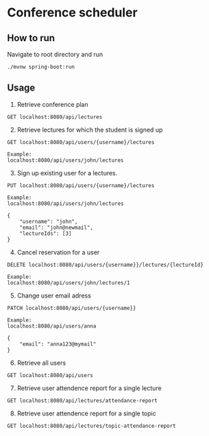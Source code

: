 # Conference scheduler

## How to run

Navigate to root directory and run 

```
./mvnw spring-boot:run
```

## Usage


1. Retrieve conference plan 
```
GET localhost:8080/api/lectures 
```

2. Retrieve lectures for which the student is signed up
```
GET localhost:8080/api/users/{username}/lectures

Example: 
localhost:8080/api/users/john/lectures
```

3. Sign up existing user for a lectures.
```
PUT localhost:8080/api/users/{username}/lectures

Example:
localhost:8080/api/users/john/lectures

{
    "username": "john",
    "email": "john@newmail",
    "lectureIds": [3]
}
```

4. Cancel reservation for a user
```
DELETE localhost:8080/api/users/{username}}/lectures/{lectureId}

Example:
localhost:8080/api/users/john/lectures/1
```


5. Change user email adress
```
PATCH localhost:8080/api/users/{username}}

Example:
localhost:8080/api/users/anna

{
    "email": "anna123@mymail"
}
```

6. Retrieve all users
```
GET localhost:8080/api/users
```

7. Retrieve user attendence report for a single lecture
```
GET localhost:8080/api/lectures/attendance-report
```  

8. Retrieve user attendence report for a single topic
```
GET localhost:8080/api/lectures/topic-attendance-report
```



